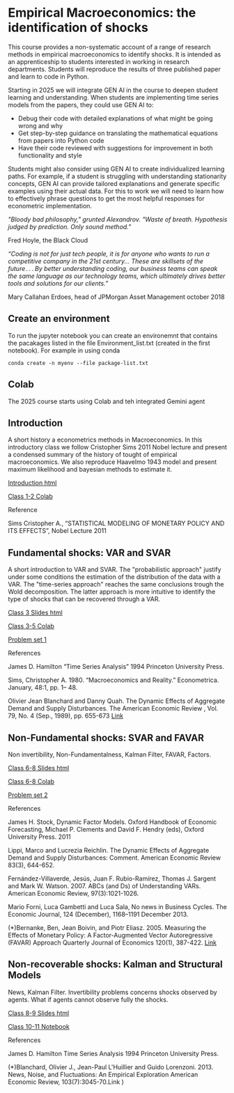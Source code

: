 # Empirical Macroeconomics: the identification of shocks
This course provides a non-systematic account of a range of research methods in empirical macroeconomics to identify shocks. It is intended as an apprenticeship to students interested in working in research departments. Students will reproduce the results of three published paper and learn to code in Python.

Starting in 2025 we will integrate GEN AI in the course to deepen student learning and understanding. When students are implementing time series models from the papers, they could use GEN AI to:

- Debug their code with detailed explanations of what might be going wrong and why
- Get step-by-step guidance on translating the mathematical equations from papers into Python code
- Have their code reviewed with suggestions for improvement in both functionality and style

Students might also consider using GEN AI to create individualized learning paths. For example, if a student is struggling with understanding stationarity concepts, GEN AI can provide tailored explanations and generate specific examples using their actual data. For this to work we will need to learn how to effectively phrase questions to get the most helpful responses for econometric implementation.

_"Bloody bad philosophy," grunted Alexandrov. "Waste of breath. Hypothesis judged by prediction. Only sound method."_

Fred Hoyle, the Black Cloud

_“Coding is not for just tech people, it is for anyone who wants to run a competitive company in the 21st century... These are skillsets of the future . . . By better understanding coding, our business teams can speak the same language as our technology teams, which ultimately drives better tools and solutions for our clients.”_

Mary Callahan Erdoes, head of JPMorgan Asset Management october 2018


## Create an environment
To run the jupyter notebook you can create an environemnt that contains the pacakages listed in the file Environment_list.txt (created in the first notebook). For example in using conda

```
conda create -n myenv --file package-list.txt
```
## Colab
The 2025 course starts using Colab and teh integrated Gemini agent


## Introduction
A short history a econometrics methods in Macroeconomics. In this introductory class we follow Cristopher Sims 2011 Nobel lecture and present a condensed summary of the history of tought of empirical macroeconomics. We also reproduce Haavelmo 1943 model and present maximum likelihood and bayesian methods to estimate it.

[Introduction html](https://hyperfra.github.io/EmpiricalMacroClass1/)

[Class 1-2 Colab ](https://colab.research.google.com/drive/1jX0r00MmvVU6BWQEl1FE4AAiw66iOkMX?usp=sharing)

Reference

Sims Cristopher A., “STATISTICAL MODELING OF MONETARY POLICY AND ITS EFFECTS”, Nobel Lecture 2011

## Fundamental shocks: VAR and SVAR
A short introduction to VAR and SVAR. The "probabilistic approach" justify under some conditions the estimation of the distribution of the data with a VAR. The "time-series approach" reaches the same conclusions trough the Wold decomposition. The latter approach is more intuitive to identify the type of shocks that can be recovered through a VAR.

[Class 3 Slides html](https://hyperfra.github.io/EmpiricalMacroClass2/)

[Class 3-5 Colab](https://colab.research.google.com/drive/1e1by4__4V3XiURZLFhgbLF4CAaqkklim#scrollTo=kDOj6bWtmuHs)

[Problem set 1](https://colab.research.google.com/drive/1SP0WS-COMTWkubbj58gcsdS-rPGMhbYI?usp=sharing)
 

References

James D. Hamilton “Time Series Analysis” 1994 Princeton University Press. 

Sims, Christopher A. 1980. “Macroeconomics and Reality.” Econometrica. January, 48:1, pp. 1– 48.

Olivier Jean Blanchard and Danny Quah. The Dynamic Effects of Aggregate Demand and Supply Disturbances. The American Economic Review , Vol. 79, No. 4 (Sep., 1989), pp. 655-673 [Link](https://www.jstor.org/stable/2117539)

## Non-Fundamental shocks: SVAR and FAVAR
Non invertibility, Non-Fundamentalness, Kalman Filter, FAVAR, Factors.

[Class 6-8 Slides html](https://hyperfra.github.io/EmpiricalMacroClass3/)

[Class 6-8 Colab](https://colab.research.google.com/drive/1MeyDcFZRYYsm3Rt7dSXFFmbjo3E9YqXV?usp=sharing)

[Problem set 2](https://colab.research.google.com/drive/1hM_mgFjyoJV79EpddJ8_6eQmkDtEkxLJ?usp=sharing)
 


References

James H. Stock, Dynamic Factor Models. Oxford Handbook of Economic Forecasting, Michael P. Clements and David F. Hendry (eds), Oxford University Press. 2011

Lippi, Marco and Lucrezia Reichlin. The Dynamic Effects of Aggregate Demand and Supply Disturbances: Comment. American Economic Review 83(3), 644-652.

Fernández-Villaverde, Jesús, Juan F. Rubio-Ramírez, Thomas J. Sargent and Mark W. Watson. 2007. ABCs (and Ds) of Understanding VARs. American Economic Review, 97(3):1021-1026.

Mario Forni, Luca Gambetti and Luca Sala, No news in Business Cycles. The Economic Journal, 124 (December), 1168–1191 December 2013.

(*)Bernanke, Ben, Jean Boivin, and Piotr Eliasz. 2005. Measuring the Effects of Monetary Policy: A Factor-Augmented Vector Autoregressive (FAVAR) Approach Quarterly Journal of Economics 120(1), 387-422. 
[Link](https://academic.oup.com/qje/article-abstract/120/1/387/1931468?redirectedFrom=fulltext)


## Non-recoverable shocks: Kalman and Structural Models
News, Kalman Filter. Invertibility problems concerns shocks observed by agents. What if agents cannot observe fully the shocks.

[Class 8-9 Slides html](https://hyperfra.github.io/EmpiricalMacroClass4/)

[Class 10-11 Notebook ](https://github.com/hyperfra/Empirical_Macroeconomics/blob/master/Notebooks/Class10.ipynb)

References

James D. Hamilton Time Series Analysis 1994 Princeton University Press.

(*)Blanchard, Olivier J., Jean-Paul L'Huillier and Guido Lorenzoni. 2013. News, Noise, and Fluctuations: An Empirical Exploration American Economic Review, 103(7):3045-70.Link
)
